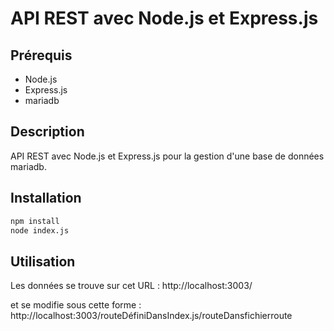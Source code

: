# API REST avec Node.js et Express.js   

## Prérequis

- Node.js
- Express.js
- mariadb   

## Description  

API REST avec Node.js et Express.js pour la gestion d'une base de données mariadb.  

## Installation

```bash 
npm install
node index.js
```

## Utilisation

Les données se trouve sur cet URL : http://localhost:3003/  

et se modifie sous cette forme :
http://localhost:3003/routeDéfiniDansIndex.js/routeDansfichierroute

